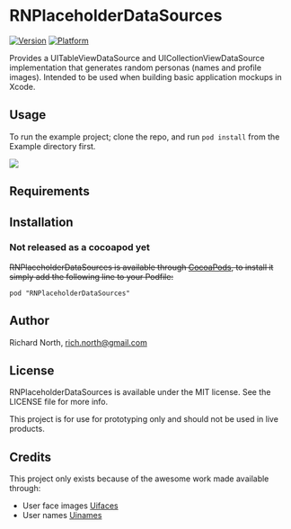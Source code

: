 # RNPlaceholderDataSources

[![Version](http://cocoapod-badges.herokuapp.com/v/RNPlaceholderDataSources/badge.png)](http://cocoadocs.org/docsets/RNPlaceholderDataSources)
[![Platform](http://cocoapod-badges.herokuapp.com/p/RNPlaceholderDataSources/badge.png)](http://cocoadocs.org/docsets/RNPlaceholderDataSources)

Provides a UITableViewDataSource and UICollectionViewDataSource implementation that generates random personas (names and profile images). Intended to be used when building basic application mockups in Xcode.

## Usage

To run the example project; clone the repo, and run `pod install` from the Example directory first.

![](https://gist.githubusercontent.com/rnorth/4ef405c4c8fa4c6c2466/raw/ec508b278c6cac8e4a3d914a94baab9e3ecf82a4/placeholders.gif)

## Requirements

## Installation

### Not released as a cocoapod yet

~~RNPlaceholderDataSources is available through [CocoaPods](http://cocoapods.org), to install
it simply add the following line to your Podfile:~~

    pod "RNPlaceholderDataSources"

## Author

Richard North, rich.north@gmail.com

## License

RNPlaceholderDataSources is available under the MIT license. See the LICENSE file for more info.

This project is for use for prototyping only and should not be used in live products.

## Credits

This project only exists because of the awesome work made available through:

* User face images [Uifaces](http://uifaces.com/)
* User names [Uinames](http://uinames.com/)
